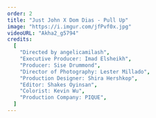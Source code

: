 ```yaml
---
order: 2
title: "Just John X Dom Dias - Pull Up"
image: "https://i.imgur.com/jfPvf0x.jpg"
videoURL: "Akha2_g5794"
credits:
  [
    "Directed by angelicamilash",
    "Executive Producer: Imad Elsheikh",
    "Producer: Sise Drummond",
    "Director of Photography: Lester Millado",
    "Production Designer: Shira Hershkop",
    "Editor: Shakes Oyinsan",
    "Colorist: Kevin Wu",
    "Production Company: PIQUE",
  ]
---
```

